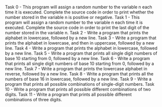 Task 0 - This program will assign a random number to the variable n each time it is executed. Complete the source code in order to print whether the number stored in the variable n is positive or negative.
Task 1 - This program will assign a random number to the variable n each time it is executed. Complete the source code in order to print the last digit of the number stored in the variable n.
Task 2 - Write a program that prints the alphabet in lowercase, followed by a new line.
Task 3 - Write a program that prints the alphabet in lowercase, and then in uppercase, followed by a new line.
Task 4 - Write a program that prints the alphabet in lowercase, followed by a new line.
Task 5 - Write a program that prints all single digit numbers of base 10 starting from 0, followed by a new line.
Task 6 - Write a program that prints all single digit numbers of base 10 starting from 0, followed by a new line.
Task 7 - Write a program that prints the lowercase alphabet in reverse, followed by a new line.
Task 8 - Write a program that prints all the numbers of base 16 in lowercase, followed by a new line.
Task 9 - Write a program that prints all possible combinations of single-digit numbers.
Task 10 - Write a program that prints all possible different combinations of two digits.
Task 11 - Write a program that prints all possible different combinations of three digits.
